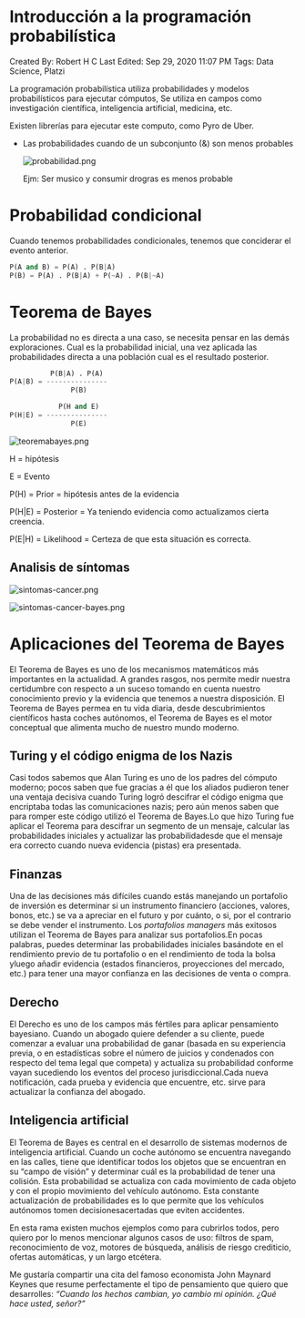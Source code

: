 # Introducción a la programación probabilística

Created By: Robert H C
Last Edited: Sep 29, 2020 11:07 PM
Tags: Data Science, Platzi

La programación probabilística utiliza probabilidades y modelos probabilísticos para ejecutar cómputos, Se utiliza en campos como investigación científica, inteligencia artificial, medicina, etc.

Existen librerías para ejecutar este computo, como Pyro de Uber.

- Las probabilidades cuando de un subconjunto (&) son menos probables

    ![probabilidad.png](probabilidad.png)

    Ejm: Ser musico y consumir drogras es menos probable

# Probabilidad condicional

Cuando tenemos probabilidades condicionales, tenemos que conciderar el evento anterior.

```python
P(A and B) = P(A) . P(B|A)
P(B) = P(A) . P(B|A) + P(~A) . P(B|~A)
```

# Teorema de Bayes

La probabilidad no es directa a una caso, se necesita pensar en las demás exploraciones. Cual es la probabilidad inicial, una vez aplicada las probabilidades directa a una población cual es el resultado posterior. 

```python
          P(B|A) . P(A)
P(A|B) = ---------------
               P(B)

            P(H and E)
P(H|E) = ---------------
               P(E)

```

![teoremabayes.png](teoremabayes.png)

H = hipótesis

E = Evento

P(H) = Prior = hipótesis antes de la evidencia

P(H|E) = Posterior = Ya teniendo evidencia como actualizamos cierta creencia.

P(E|H) = Likelihood = Certeza de que esta situación es correcta.

## Analisis de síntomas

![sintomas-cancer.png](sintomas-cancer.png)

![sintomas-cancer-bayes.png](sintomas-cancer-bayes.png)

# Aplicaciones del Teorema de Bayes

El Teorema de Bayes es uno de los mecanismos matemáticos más importantes en la actualidad. A grandes rasgos, nos permite medir nuestra certidumbre con respecto a un suceso tomando en cuenta nuestro conocimiento previo y la evidencia que tenemos a nuestra disposición. El Teorema de Bayes permea en tu vida diaria, desde descubrimientos científicos hasta coches autónomos, el Teorema de Bayes es el motor conceptual que alimenta mucho de nuestro mundo moderno.

## Turing y el código enigma de los Nazis

Casi todos sabemos que Alan Turing es uno de los padres del cómputo moderno; pocos saben que fue gracias a él que los aliados pudieron tener una ventaja decisiva cuando Turing logró descifrar el código enigma que encriptaba todas las comunicaciones nazis; pero aún menos saben que para romper este código utilizó el Teorema de Bayes.Lo que hizo Turing fue aplicar el Teorema para descifrar un segmento de un mensaje, calcular las probabilidades iniciales y actualizar las probabilidadesde que el mensaje era correcto cuando nueva evidencia (pistas) era presentada.

## Finanzas

Una de las decisiones más difíciles cuando estás manejando un portafolio de inversión es determinar si un instrumento financiero (acciones, valores, bonos, etc.) se va a apreciar en el futuro y por cuánto, o si, por el contrario se debe vender el instrumento. Los *portafolios managers* más exitosos utilizan el Teorema de Bayes para analizar sus portafolios.En pocas palabras, puedes determinar las probabilidades iniciales basándote en el rendimiento previo de tu portafolio o en el rendimiento de toda la bolsa yluego añadir evidencia (estados financieros, proyecciones del mercado, etc.) para tener una mayor confianza en las decisiones de venta o compra.

## Derecho

El Derecho es uno de los campos más fértiles para aplicar pensamiento bayesiano. Cuando un abogado quiere defender a su cliente, puede comenzar a evaluar una probabilidad de ganar (basada en su experiencia previa, o en estadísticas sobre el número de juicios y condenados con respecto del tema legal que competa) y actualiza su probabilidad conforme vayan sucediendo los eventos del proceso jurisdiccional.Cada nueva notificación, cada prueba y evidencia que encuentre, etc. sirve para actualizar la confianza del abogado.

## Inteligencia artificial

El Teorema de Bayes es central en el desarrollo de sistemas modernos de inteligencia artificial. Cuando un coche autónomo se encuentra navegando en las calles, tiene que identificar todos los objetos que se encuentran en su “campo de visión” y determinar cuál es la probabilidad de tener una colisión. Esta probabilidad se actualiza con cada movimiento de cada objeto y con el propio movimiento del vehículo autónomo. Esta constante actualización de probabilidades es lo que permite que los vehículos autónomos tomen decisionesacertadas que eviten accidentes.

En esta rama existen muchos ejemplos como para cubrirlos todos, pero quiero por lo menos mencionar algunos casos de uso: filtros de spam, reconocimiento de voz, motores de búsqueda, análisis de riesgo crediticio, ofertas automáticas, y un largo etcétera.

Me gustaría compartir una cita del famoso economista John Maynard Keynes que resume perfectamente el tipo de pensamiento que quiero que desarrolles: *“Cuando los hechos cambian, yo cambio mi opinión. ¿Qué hace usted, señor?”*